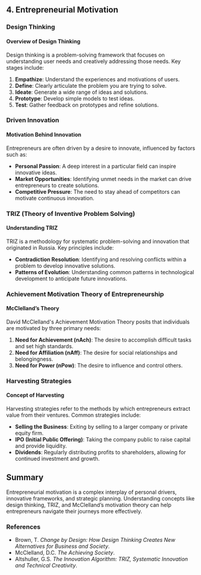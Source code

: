 

## 4. Entrepreneurial Motivation

### Design Thinking

#### Overview of Design Thinking
Design thinking is a problem-solving framework that focuses on understanding user needs and creatively addressing those needs. Key stages include:
1. **Empathize**: Understand the experiences and motivations of users.
2. **Define**: Clearly articulate the problem you are trying to solve.
3. **Ideate**: Generate a wide range of ideas and solutions.
4. **Prototype**: Develop simple models to test ideas.
5. **Test**: Gather feedback on prototypes and refine solutions.

### Driven Innovation

#### Motivation Behind Innovation
Entrepreneurs are often driven by a desire to innovate, influenced by factors such as:
- **Personal Passion**: A deep interest in a particular field can inspire innovative ideas.
- **Market Opportunities**: Identifying unmet needs in the market can drive entrepreneurs to create solutions.
- **Competitive Pressure**: The need to stay ahead of competitors can motivate continuous innovation.

### TRIZ (Theory of Inventive Problem Solving)

#### Understanding TRIZ
TRIZ is a methodology for systematic problem-solving and innovation that originated in Russia. Key principles include:
- **Contradiction Resolution**: Identifying and resolving conflicts within a problem to develop innovative solutions.
- **Patterns of Evolution**: Understanding common patterns in technological development to anticipate future innovations.

### Achievement Motivation Theory of Entrepreneurship

#### McClelland’s Theory
David McClelland's Achievement Motivation Theory posits that individuals are motivated by three primary needs:
1. **Need for Achievement (nAch)**: The desire to accomplish difficult tasks and set high standards.
2. **Need for Affiliation (nAff)**: The desire for social relationships and belongingness.
3. **Need for Power (nPow)**: The desire to influence and control others.

### Harvesting Strategies

#### Concept of Harvesting
Harvesting strategies refer to the methods by which entrepreneurs extract value from their ventures. Common strategies include:
- **Selling the Business**: Exiting by selling to a larger company or private equity firm.
- **IPO (Initial Public Offering)**: Taking the company public to raise capital and provide liquidity.
- **Dividends**: Regularly distributing profits to shareholders, allowing for continued investment and growth.


## Summary
Entrepreneurial motivation is a complex interplay of personal drivers, innovative frameworks, and strategic planning. Understanding concepts like design thinking, TRIZ, and McClelland’s motivation theory can help entrepreneurs navigate their journeys more effectively.

### References
- Brown, T. *Change by Design: How Design Thinking Creates New Alternatives for Business and Society*.
- McClelland, D.C. *The Achieving Society*.
- Altshuller, G.S. *The Innovation Algorithm: TRIZ, Systematic Innovation and Technical Creativity*.


